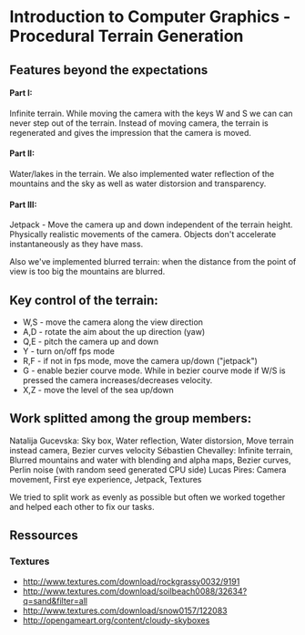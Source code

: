 # Introduction to Computer Graphics - Procedural Terrain Generation

## Features beyond the expectations
#### Part I: 
 Infinite terrain. While moving the camera with the keys W and S we can can never step out of the terrain. Instead of moving camera, the terrain is regenerated and gives the impression that the camera is moved.
#### Part II: 
Water/lakes in the terrain. We also implemented water reflection of the
	mountains and the sky as well as water distorsion and transparency. 
#### Part III: 
Jetpack - Move the camera up and down independent of the terrain height. Physically realistic movements of the camera. Objects don't accelerate instantaneously as they have mass. 

Also we've implemented blurred terrain: when the distance from the point of view is too big the mountains are blurred. 

## Key control of the terrain: 
* W,S - move the camera along the view direction 
* A,D - rotate the aim about the up direction (yaw)
* Q,E - pitch the camera up and down
* Y - turn on/off fps mode
* R,F - if not in fps mode, move the camera up/down ("jetpack")
* G  - enable bezier courve mode. 
While in bezier courve mode if W/S is pressed the camera increases/decreases velocity.
* X,Z - move the level of the sea up/down
	
## Work splitted among the group members: 

Natalija Gucevska: Sky box, Water reflection, Water distorsion, Move terrain instead camera, Bezier curves velocity 
Sébastien Chevalley: Infinite terrain, Blurred mountains and water with blending and alpha maps, Bezier curves, Perlin noise (with random seed generated CPU side)
Lucas Pires: Camera movement, First eye experience, Jetpack, Textures

We tried to split work as evenly as possible but often we worked together and helped each other to fix our tasks. 

## Ressources
### Textures

* http://www.textures.com/download/rockgrassy0032/9191
* http://www.textures.com/download/soilbeach0088/32634?q=sand&filter=all
* http://www.textures.com/download/snow0157/122083
* http://opengameart.org/content/cloudy-skyboxes
